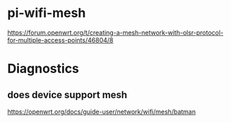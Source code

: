 # pi-wifi-mesh

https://forum.openwrt.org/t/creating-a-mesh-network-with-olsr-protocol-for-multiple-access-points/46804/8

# Diagnostics

## does device support mesh

https://openwrt.org/docs/guide-user/network/wifi/mesh/batman

